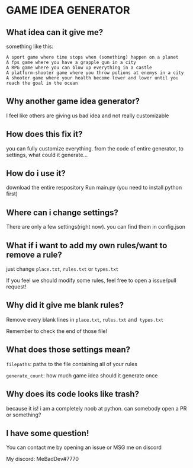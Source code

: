 # GAME IDEA GENERATOR
## What idea can it give me?
something like this:
```
A sport game where time stops when (something) happen on a planet
A fps game where you have a grapple gun in a city
A RPG game where you can blow up everything in a castle
A platform-shooter game where you throw potions at enemys in a city
A shooter game where your health become lower and lower until you reach the goal in the ocean
```

## Why another game idea generator?
I feel like others are giving us bad idea and not really customizable
## How does this fix it?
you can fully customize everything. from the code of entire generator, to settings, what could it generate...
## How do i use it?
download the entire respository
Run main.py (you need to install python first)
## Where can i change settings?
There are only a few settings(right now). you can find them in config.json
## What if i want to add my own rules/want to remove a rule?
just change `place.txt`, `rules.txt` or `types.txt`

If you feel we should modify some rules, feel free to open a issue/pull request!
## Why did it give me blank rules?
Remove every blank lines in `place.txt`, `rules.txt` and` types.txt`

Remember to check the end of those file!
## What does those settings mean?
`filepaths`: paths to the file containing all of your rules

`generate_count`: how much game idea should it generate once

## Why does its code looks like trash?
because it is! i am a completely noob at python. can somebody open a PR or something?
## I have some question!
You can contact me by opening an issue or MSG me on discord

My discord: MeBadDev#7770
